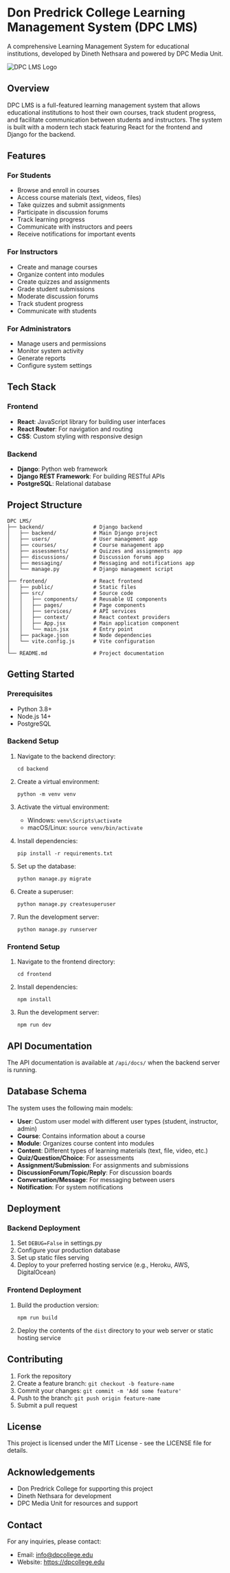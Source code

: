 # Don Predrick College Learning Management System (DPC LMS)

A comprehensive Learning Management System for educational institutions, developed by Dineth Nethsara and powered by DPC Media Unit.

![DPC LMS Logo](frontend/public/dpc-logo.png)

## Overview

DPC LMS is a full-featured learning management system that allows educational institutions to host their own courses, track student progress, and facilitate communication between students and instructors. The system is built with a modern tech stack featuring React for the frontend and Django for the backend.

## Features

### For Students
- Browse and enroll in courses
- Access course materials (text, videos, files)
- Take quizzes and submit assignments
- Participate in discussion forums
- Track learning progress
- Communicate with instructors and peers
- Receive notifications for important events

### For Instructors
- Create and manage courses
- Organize content into modules
- Create quizzes and assignments
- Grade student submissions
- Moderate discussion forums
- Track student progress
- Communicate with students

### For Administrators
- Manage users and permissions
- Monitor system activity
- Generate reports
- Configure system settings

## Tech Stack

### Frontend
- **React**: JavaScript library for building user interfaces
- **React Router**: For navigation and routing
- **CSS**: Custom styling with responsive design

### Backend
- **Django**: Python web framework
- **Django REST Framework**: For building RESTful APIs
- **PostgreSQL**: Relational database

## Project Structure

```
DPC LMS/
├── backend/                # Django backend
│   ├── backend/            # Main Django project
│   ├── users/              # User management app
│   ├── courses/            # Course management app
│   ├── assessments/        # Quizzes and assignments app
│   ├── discussions/        # Discussion forums app
│   ├── messaging/          # Messaging and notifications app
│   └── manage.py           # Django management script
│
├── frontend/               # React frontend
│   ├── public/             # Static files
│   ├── src/                # Source code
│   │   ├── components/     # Reusable UI components
│   │   ├── pages/          # Page components
│   │   ├── services/       # API services
│   │   ├── context/        # React context providers
│   │   ├── App.jsx         # Main application component
│   │   └── main.jsx        # Entry point
│   ├── package.json        # Node dependencies
│   └── vite.config.js      # Vite configuration
│
└── README.md               # Project documentation
```

## Getting Started

### Prerequisites
- Python 3.8+
- Node.js 14+
- PostgreSQL

### Backend Setup
1. Navigate to the backend directory:
   ```
   cd backend
   ```

2. Create a virtual environment:
   ```
   python -m venv venv
   ```

3. Activate the virtual environment:
   - Windows: `venv\Scripts\activate`
   - macOS/Linux: `source venv/bin/activate`

4. Install dependencies:
   ```
   pip install -r requirements.txt
   ```

5. Set up the database:
   ```
   python manage.py migrate
   ```

6. Create a superuser:
   ```
   python manage.py createsuperuser
   ```

7. Run the development server:
   ```
   python manage.py runserver
   ```

### Frontend Setup
1. Navigate to the frontend directory:
   ```
   cd frontend
   ```

2. Install dependencies:
   ```
   npm install
   ```

3. Run the development server:
   ```
   npm run dev
   ```

## API Documentation

The API documentation is available at `/api/docs/` when the backend server is running.

## Database Schema

The system uses the following main models:

- **User**: Custom user model with different user types (student, instructor, admin)
- **Course**: Contains information about a course
- **Module**: Organizes course content into modules
- **Content**: Different types of learning materials (text, file, video, etc.)
- **Quiz/Question/Choice**: For assessments
- **Assignment/Submission**: For assignments and submissions
- **DiscussionForum/Topic/Reply**: For discussion boards
- **Conversation/Message**: For messaging between users
- **Notification**: For system notifications

## Deployment

### Backend Deployment
1. Set `DEBUG=False` in settings.py
2. Configure your production database
3. Set up static files serving
4. Deploy to your preferred hosting service (e.g., Heroku, AWS, DigitalOcean)

### Frontend Deployment
1. Build the production version:
   ```
   npm run build
   ```
2. Deploy the contents of the `dist` directory to your web server or static hosting service

## Contributing

1. Fork the repository
2. Create a feature branch: `git checkout -b feature-name`
3. Commit your changes: `git commit -m 'Add some feature'`
4. Push to the branch: `git push origin feature-name`
5. Submit a pull request

## License

This project is licensed under the MIT License - see the LICENSE file for details.

## Acknowledgements

- Don Predrick College for supporting this project
- Dineth Nethsara for development
- DPC Media Unit for resources and support

## Contact

For any inquiries, please contact:
- Email: info@dpcollege.edu
- Website: https://dpcollege.edu
